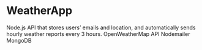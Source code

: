 # WeatherApp
Node.js API that stores users’ emails and location, and automatically sends hourly weather reports every 3 hours.
OpenWeatherMap API
Nodemailer
MongoDB
